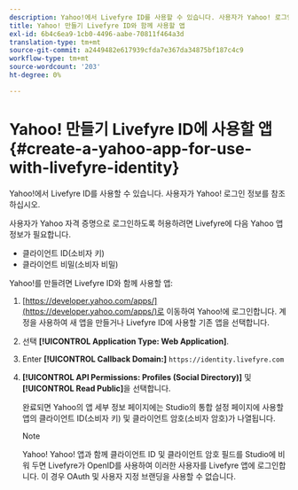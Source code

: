 ```yaml
---
description: Yahoo!에서 Livefyre ID를 사용할 수 있습니다. 사용자가 Yahoo! 로그인 정보를 참조하십시오.
title: Yahoo! 만들기 Livefyre ID와 함께 사용할 앱
exl-id: 6b4c6ea9-1cb0-4496-aabe-70811f464a3d
translation-type: tm+mt
source-git-commit: a2449482e617939cfda7e367da34875bf187c4c9
workflow-type: tm+mt
source-wordcount: '203'
ht-degree: 0%

---
```


# Yahoo! 만들기 Livefyre ID에 사용할 앱{#create-a-yahoo-app-for-use-with-livefyre-identity}

Yahoo!에서 Livefyre ID를 사용할 수 있습니다. 사용자가 Yahoo! 로그인 정보를 참조하십시오.

사용자가 Yahoo 자격 증명으로 로그인하도록 허용하려면 Livefyre에 다음 Yahoo 앱 정보가 필요합니다.

* 클라이언트 ID(소비자 키)
* 클라이언트 비밀(소비자 비밀)

Yahoo!를 만들려면 Livefyre ID와 함께 사용할 앱:

1. [https://developer.yahoo.com/apps/](https://developer.yahoo.com/apps/)로 이동하여 Yahoo!에 로그인합니다. 계정을 사용하여 새 앱을 만들거나 Livefyre ID에 사용할 기존 앱을 선택합니다.
1. 선택 **[!UICONTROL Application Type: Web Application]**.
1. Enter **[!UICONTROL Callback Domain:]** `https://identity.livefyre.com`
1. **[!UICONTROL API Permissions: Profiles (Social Directory)]** 및 **[!UICONTROL Read Public]**&#x200B;을 선택합니다.

   완료되면 Yahoo의 앱 세부 정보 페이지에는 Studio의 통합 설정 페이지에 사용할 앱의 클라이언트 ID(소비자 키) 및 클라이언트 암호(소비자 암호)가 나열됩니다.

   >[!NOTE]
   >
   >Yahoo! Yahoo! 앱과 함께 클라이언트 ID 및 클라이언트 암호 필드를 Studio에 비워 두면 Livefyre가 OpenID를 사용하여 이러한 사용자를 Livefyre 앱에 로그인합니다. 이 경우 OAuth 및 사용자 지정 브랜딩을 사용할 수 없습니다.
